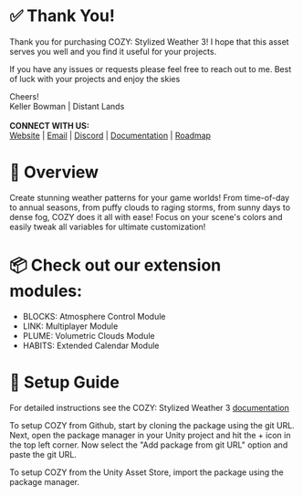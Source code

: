 # ✅ Thank You!
Thank you for purchasing COZY: Stylized Weather 3! I hope that this asset serves you well and you find it useful for your projects.

If you have any issues or requests please feel free to reach out to me. Best of luck with your projects and enjoy the skies

Cheers! <br>
Keller Bowman | Distant Lands<br><br>
**CONNECT WITH US:**<br>
[Website](https://distantlands.wixsite.com/distantlands) | [Email](mailto:distantlands.productions@gmail.com) | [Discord](https://discord.gg/HWGU4hj) | [Documentation](https://distant-lands.gitbook.io/cozy-stylized-weather-documentation/welcome/hello) | [Roadmap](https://trello.com/b/hKDB8M7f/cozy-weather)

# 📖 Overview
Create stunning weather patterns for your game worlds! From time-of-day to annual seasons, from puffy clouds to raging storms, from sunny days to dense fog, COZY does it all with ease! Focus on your scene's colors and easily tweak all variables for ultimate customization!

# 📦 Check out our extension modules:
 - BLOCKS: Atmosphere Control Module
 - LINK: Multiplayer Module
 - PLUME: Volumetric Clouds Module
 - HABITS: Extended Calendar Module

# 📐 Setup Guide
For detailed instructions see the COZY: Stylized Weather 3 [documentation](https://distant-lands.gitbook.io/cozy-stylized-weather-documentation/getting-started/setting-up-your-project)

To setup COZY from Github, start by cloning the package using the git URL.
Next, open the package manager in your Unity project and hit the + icon in the top left corner.
Now select the "Add package from git URL" option and paste the git URL.

To setup COZY from the Unity Asset Store, import the package using the package manager.
